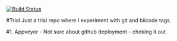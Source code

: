 [![Build Status](https://travis-ci.org/MariadeAnton/trial.svg)](https://travis-ci.org/MariadeAnton/trial)

#Trial
Just a trial repo where I experiment with git and biicode tags.

#1. Appveyor
    - Not sure about github deployment - cheking it out